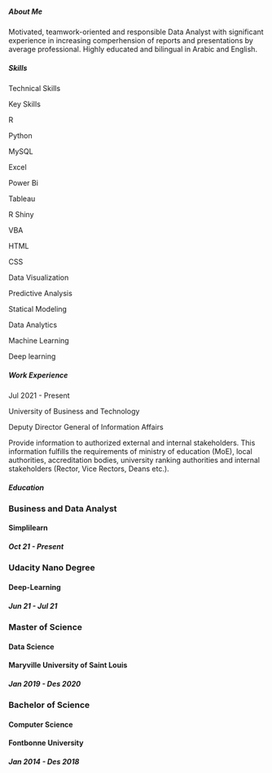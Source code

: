 ##### About Me

Motivated, teamwork-oriented and responsible Data Analyst with significant experience in increasing comperhension of reports and presentations by average professional. Highly educated and bilingual in Arabic and English.

##### Skills

Technical Skills

Key Skills

R

Python

MySQL

Excel

Power Bi

Tableau

R Shiny

VBA

HTML

CSS

Data Visualization

Predictive Analysis

Statical Modeling

Data Analytics

Machine Learning

Deep learning

##### Work Experience

Jul 2021 - Present

University of Business and Technology

Deputy Director General of Information Affairs

Provide information to authorized external and internal stakeholders. This information fulfills the requirements of ministry of education (MoE), local authorities, accreditation bodies, university ranking authorities and internal stakeholders (Rector, Vice Rectors, Deans etc.).

##### Education

### Business and Data Analyst

#### Simplilearn

##### Oct 21 - Present

### Udacity Nano Degree

#### Deep-Learning

##### Jun 21 - Jul 21

### Master of Science

#### Data Science

#### Maryville University of Saint Louis

##### Jan 2019 - Des 2020

### Bachelor of Science

#### Computer Science

#### Fontbonne University

##### Jan 2014 - Des 2018
